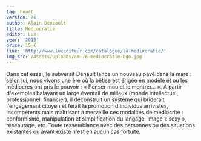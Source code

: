 ```yaml
---
tag: heart
version: 76
author: Alain Deneault
title: Médiocratie
editor: Lux
year: '2015'
price: 15 €
link: 'http://www.luxediteur.com/catalogue/la-mediocratie/'
img_src: /assets/uploads/am-76-mediocratie-bgo.jpg
---
```

Dans cet essai, le subversif Denault lance un nouveau pavé dans la mare : selon lui, nous vivons une ère où la bêtise est érigée en modèle et où les médiocres ont pris le pouvoir : « Penser mou et le montrer... ». À partir d'exemples balayant un large éventail de milieux (monde intellectuel, professionnel, financier), il déconstruit un système qui briderait l'engagement citoyen et ferait la promotion d'individus arrivistes, incompétents mais maîtrisant à merveille ces modalités de médiocrité : conformisme, manipulation et simplification du langage, image « sexy », réseautage, etc. Toute ressemblance avec des personnes ou des situations existantes ou ayant existé n'est en aucun cas fortuite.
